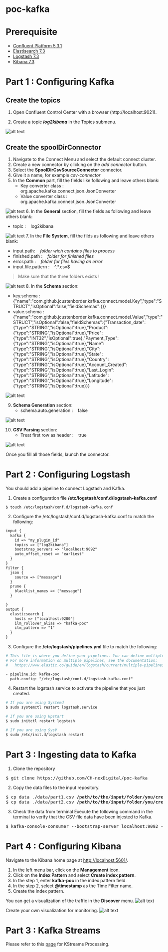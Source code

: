 # poc-kafka

# Prerequisite

- [Confluent Platform 5.3.1](https://docs.confluent.io/5.3.1/installation/index.html)
- [Elastisearch 7.3](https://www.elastic.co/guide/en/elasticsearch/reference/7.3/install-elasticsearch.html)
- [Logstash 7.3](https://www.elastic.co/guide/en/logstash/7.3/installing-logstash.html)
- [Kibana 7.3](https://www.elastic.co/guide/en/kibana/7.3/install.html)

# Part 1 : Configuring Kafka

## Create the topics 

1. Open Confluent Control Center with a browser (http://localhost:9021).

2. Create a topic ***log2kibana*** in the Topics submenu.

![alt text](img/topic-creation.PNG?raw=true)

## Create the spoolDirConnector

1. Navigate to the Connect Menu and select the default connect cluster.
2. Create a new connector by clicking on the *add connector* button.
3. Select the **SpoolDirCsvSourceConnector** connector.
4. Give it a name, for example *csv-connector*
5. In the **Common** part, fill the fields like following and leave others blank:
   - Key converter class : &nbsp;&nbsp; org.apache.kafka.connect.json.JsonConverter
   - Value converter class : &nbsp;&nbsp; org.apache.kafka.connect.json.JsonConverter
 
  ![alt text](img/common.PNG?raw=true)
6. In the **General** section, fill the fields as following and leave others blank:
   - topic : &nbsp;&nbsp; log2kibana
  
  ![alt text](img/general.PNG?raw=true)
7. In the **File System**, fill the filds as following and leave others blank:
   - input.path: &nbsp;&nbsp; *folder wich contains files to process*
   - finished.path : &nbsp;&nbsp; *folder for finished files*
   - error.path : &nbsp;&nbsp; *folder for files having an error*
   - input.file.pattern : &nbsp;&nbsp; ^.*\.csv$
  > Make sure that the three folders exists !
  
  ![alt text](img/filesystem.PNG?raw=true)
8. In the **Schema** section:
   - key.schema : &nbsp;&nbsp; {"name":"com.github.jcustenborder.kafka.connect.model.Key","type":"STRUCT","isOptional":false,"fieldSchemas":{}}
   - value.schema : &nbsp;&nbsp; 
  {"name":"com.github.jcustenborder.kafka.connect.model.Value","type":"STRUCT","isOptional":false,"fieldSchemas":{"Transaction_date":{"type":"STRING","isOptional":true},"Product":{"type":"STRING","isOptional":true},"Price":{"type":"INT32","isOptional":true},"Payment_Type":{"type":"STRING","isOptional":true},"Name":{"type":"STRING","isOptional":true},"City":{"type":"STRING","isOptional":true},"State":{"type":"STRING","isOptional":true},"Country":{"type":"STRING","isOptional":true},"Account_Created":{"type":"STRING","isOptional":true},"Last_Login":{"type":"STRING","isOptional":true},"Latitude":{"type":"STRING","isOptional":true},"Longitude":{"type":"STRING","isOptional":true}}}
  
  ![alt text](img/schema.PNG?raw=true)

9. **Schema Generation** section: 
    - schema.auto.generation : &nbsp;&nbsp; false

![alt text](img/schema2.PNG?raw=true)

10. **CSV Parsing** section: 
    - Treat first row as header : &nbsp;&nbsp; true
  
![alt text](img/csvparsing.PNG?raw=true)

Once you fill all those fields, launch the connector.


# Part 2 : Configuring Logstash

You should add a pipeline to connect Logstash and Kafka.
1. Create a configuration file **/etc/logstash/conf.d/logstash-kafka.conf**
```
$ touch /etc/logstash/conf.d/logstash-kafka.conf
```

2. Configure the /etc/logstash/conf.d/logstash-kafka.conf to match the following:
```apache
input {
  kafka {
    id => "my_plugin_id"
    topics => ["log2kibana"]
    bootstrap_servers => "localhost:9092"
    auto_offset_reset => "earliest"
  }
}
filter {
  json {
    source => ["message"]
  }
  prune {
    blacklist_names => ["message"]
  }

}
output {
  elasticsearch { 
  	hosts => ["localhost:9200"]
  	ilm_rollover_alias => "kafka-poc"
    ilm_pattern => "1"
  }
}
```
3. Configure the **/etc/logstash/pipelines.yml** file to match the following:
```apache
# This file is where you define your pipelines. You can define multiple.
# For more information on multiple pipelines, see the documentation:
#   https://www.elastic.co/guide/en/logstash/current/multiple-pipelines.html

- pipeline.id: kafka-poc
  path.config: "/etc/logstash/conf.d/logstash-kafka.conf"
```
4. Restart the logstash service to activate the pipeline that you just created.
```bash
# If you are using Systemd
$ sudo systemctl restart logstash.service

# If you are using Upstart
$ sudo initctl restart logstash

# If you are using SysV
$ sudo /etc/init.d/logstash restart
```

# Part 3 : Ingesting data to Kafka


1. Clone the repository

<pre>
$ git clone https://github.com/CH-nexDigital/poc-kafka
</pre>

2. Copy the data files to the input repository.

<pre>
$ cp data ./data/part1.csv <b>/path/to/the/input/folder/you/created/in/the/previous/part/</b>
$ cp data ./data/part2.csv <b>/path/to/the/input/folder/you/created/in/the/previous/part/</b>
</pre>

3. Check the data from terminal
Execute the following command in the terminal to verify that the CSV file data have been injested to Kafka.
<pre>
$ kafka-console-consumer --bootstrap-server localhost:9092 --topic log2kibana --from-beginning
</pre>

# Part 4 : Configuring Kibana

Navigate to the Kibana home page at <http://localhost:5601/>.
1. In the left menu bar, click on the **Management** icon.
2. Click on the **Index Pattern** and select **Create index pattern**.
3. In the step 1, enter **kafka-poc** in the index pattern field.
4. In the step 2, select **@timestamp** as the Time Filter name.
5. Create the index pattern.

You can get a visualization of the traffic in the **Discover** menu.
![alt text](img/traffic.PNG?raw=true)

Create your own visualization for monitoring.
![alt text](img/visu.PNG?raw=true)

# Part 3 : Kafka Streams

Please refer to this [page](https://github.com/CH-nexDigital/kafka-streams-poc) for KStreams Processing.